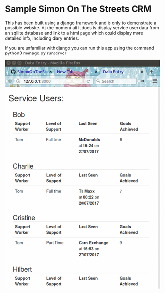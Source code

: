 # Sample Simon On The Streets CRM

This has been built using a django framework and is only to demonstrate a possible website. At the moment all it does is display service user data from an sqllite database and link to a html page which could display more detailed info, including diary entries.

If you are unfamiliar with django you can run this app using the command python3 manage.py runserver

<img src="MySite/Demo/1.gif">
